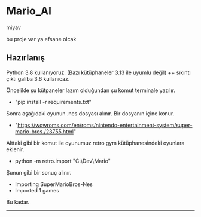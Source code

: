 # Mario_AI
miyav

bu proje var ya efsane olcak


Hazırlanış
------------------------------------------------
Python 3.8 kullanıyoruz. (Bazı kütüphaneler 3.13 ile uyumlu değil)
++ sıkıntı çıktı galiba 3.6 kullanıcaz.

Öncelikle şu kütpaneler lazım olduğundan şu komut terminale yazılır.
- "pip install -r requirements.txt"


Sonra aşağıdaki oyunun .nes dosyası alınır. Bir dosyanın içine konur.
- "https://wowroms.com/en/roms/nintendo-entertainment-system/super-mario-bros./23755.html"


Alttaki gibi bir komut ile oyunumuz retro gym kütüphanesindeki oyunlara eklenir.
- python -m retro.import "C:\Dev\Mario"


Şunun gibi bir sonuç alınır.
- Importing SuperMarioBros-Nes
- Imported 1 games

Bu kadar.

------------------------------------------------

